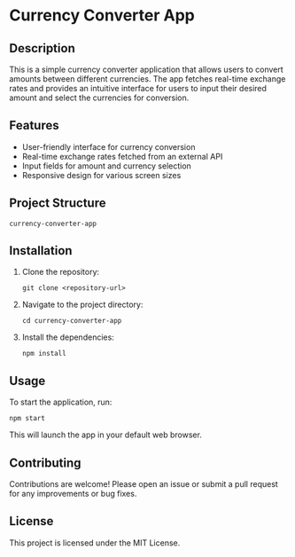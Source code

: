 # Currency Converter App

## Description
This is a simple currency converter application that allows users to convert amounts between different currencies. The app fetches real-time exchange rates and provides an intuitive interface for users to input their desired amount and select the currencies for conversion.

## Features
- User-friendly interface for currency conversion
- Real-time exchange rates fetched from an external API
- Input fields for amount and currency selection
- Responsive design for various screen sizes

## Project Structure
```
currency-converter-app
```

## Installation
1. Clone the repository:
   ```
   git clone <repository-url>
   ```
2. Navigate to the project directory:
   ```
   cd currency-converter-app
   ```
3. Install the dependencies:
   ```
   npm install
   ```

## Usage
To start the application, run:
```
npm start
```
This will launch the app in your default web browser.

## Contributing
Contributions are welcome! Please open an issue or submit a pull request for any improvements or bug fixes.

## License
This project is licensed under the MIT License.